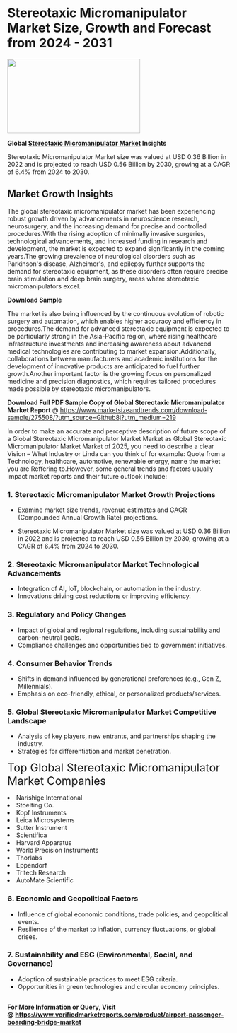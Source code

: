 <H1>Stereotaxic Micromanipulator Market Size, Growth and Forecast from 2024 - 2031</H1><img class="aligncenter size-medium wp-image-584254" src="https://thirdeyenews.in/wp-content/uploads/2024/09/Global-Market-Research-300x168.jpeg" alt="" width="300" height="168" /><p><strong>Global&nbsp;<a href="https://www.marketsizeandtrends.com/download-sample/275508/?utm_source=Github8j?utm_medium=219">Stereotaxic Micromanipulator Market</a> Insights</strong></p><p>Stereotaxic Micromanipulator Market size was valued at USD 0.36 Billion in 2022 and is projected to reach USD 0.56 Billion by 2030, growing at a CAGR of 6.4% from 2024 to 2030.</p><p><h2>Market Growth Insights</h2> <p>The global stereotaxic micromanipulator market has been experiencing robust growth driven by advancements in neuroscience research, neurosurgery, and the increasing demand for precise and controlled procedures.With the rising adoption of minimally invasive surgeries, technological advancements, and increased funding in research and development, the market is expected to expand significantly in the coming years.The growing prevalence of neurological disorders such as Parkinson's disease, Alzheimer's, and epilepsy further supports the demand for stereotaxic equipment, as these disorders often require precise brain stimulation and deep brain surgery, areas where stereotaxic micromanipulators excel.</p> <p><strong>Download Sample</strong></p> <p>The market is also being influenced by the continuous evolution of robotic surgery and automation, which enables higher accuracy and efficiency in procedures.The demand for advanced stereotaxic equipment is expected to be particularly strong in the Asia-Pacific region, where rising healthcare infrastructure investments and increasing awareness about advanced medical technologies are contributing to market expansion.Additionally, collaborations between manufacturers and academic institutions for the development of innovative products are anticipated to fuel further growth.Another important factor is the growing focus on personalized medicine and precision diagnostics, which requires tailored procedures made possible by stereotaxic micromanipulators.</p> <p><span class=""><strong>Download Full PDF Sample Copy of Global Stereotaxic Micromanipulator Market Report</strong> @ <a href="https://www.marketsizeandtrends.com/download-sample/275508/?utm_source=Github8j?utm_medium=219" target="_blank">https://www.marketsizeandtrends.com/download-sample/275508/?utm_source=Github8j?utm_medium=219</a></span></p><p>In order to make an accurate and perceptive description of future scope of a Global&nbsp;Stereotaxic Micromanipulator Market Market as Global&nbsp;Stereotaxic Micromanipulator Market Market of 2025, you need to describe a clear Vision &ndash; What Industry or Linda can you think of for example: Quote from a Technology, healthcare, automotive, renewable energy, name the market you are Reffering to.However, some general trends and factors usually impact market reports and their future outlook include:</p><h3>1.&nbsp;<strong>Stereotaxic Micromanipulator Market Growth Projections</strong></h3><ul><li>Examine market size trends, revenue estimates and CAGR (Compounded Annual Growth Rate) projections.</li><li><p>Stereotaxic Micromanipulator Market size was valued at USD 0.36 Billion in 2022 and is projected to reach USD 0.56 Billion by 2030, growing at a CAGR of 6.4% from 2024 to 2030.</p></li></ul><h3>2.&nbsp;<strong>Stereotaxic Micromanipulator Market Technological Advancements</strong></h3><ul><li>Integration of AI, IoT, blockchain, or automation in the industry.</li><li>Innovations driving cost reductions or improving efficiency.</li></ul><h3>3.&nbsp;<strong>Regulatory and Policy Changes</strong></h3><ul><li>Impact of global and regional regulations, including sustainability and carbon-neutral goals.</li><li>Compliance challenges and opportunities tied to government initiatives.</li></ul><h3>4.&nbsp;<strong>Consumer Behavior Trends</strong></h3><ul><li>Shifts in demand influenced by generational preferences (e.g., Gen Z, Millennials).</li><li>Emphasis on eco-friendly, ethical, or personalized products/services.</li></ul><h3>5.&nbsp;<strong>Global Stereotaxic Micromanipulator Market Competitive Landscape</strong></h3><ul><li>Analysis of key players, new entrants, and partnerships shaping the industry.</li><li>Strategies for differentiation and market penetration.</li></ul><p data-pm-slice="1 1 []"><span style="color: inherit; font-family: inherit; font-size: 25px;">Top Global Stereotaxic Micromanipulator Market Companies</span></p><div class="" data-test-id=""><p><li>Narishige International</li><li> Stoelting Co.</li><li> Kopf Instruments</li><li> Leica Microsystems</li><li> Sutter Instrument</li><li> Scientifica</li><li> Harvard Apparatus</li><li> World Precision Instruments</li><li> Thorlabs</li><li> Eppendorf</li><li> Tritech Research</li><li> AutoMate Scientific</li></p></div><h3>6.&nbsp;<strong>Economic and Geopolitical Factors</strong></h3><ul><li>Influence of global economic conditions, trade policies, and geopolitical events.</li><li>Resilience of the market to inflation, currency fluctuations, or global crises.</li></ul><h3>7.&nbsp;<strong>Sustainability and ESG (Environmental, Social, and Governance)</strong></h3><ul><li>Adoption of sustainable practices to meet ESG criteria.</li><li>Opportunities in green technologies and circular economy principles.</li></ul><h2><strong style="font-size: 14px;">For More Information or Query, Visit @&nbsp;</strong><a style="background-color: #ffffff; font-size: 14px;" href="https://www.marketsizeandtrends.com/report/stereotaxic-micromanipulator-market/" target="_blank">https://www.verifiedmarketreports.com/product/airport-passenger-boarding-bridge-market</a></h2>